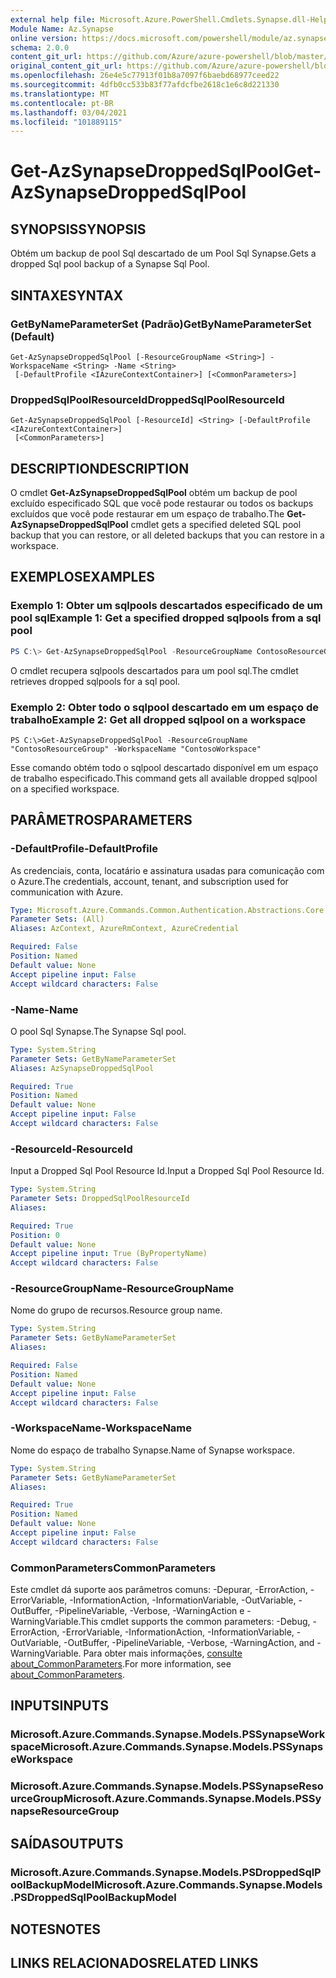 ```yaml
---
external help file: Microsoft.Azure.PowerShell.Cmdlets.Synapse.dll-Help.xml
Module Name: Az.Synapse
online version: https://docs.microsoft.com/powershell/module/az.synapse/get-azsynapsedroppedsqlpool
schema: 2.0.0
content_git_url: https://github.com/Azure/azure-powershell/blob/master/src/Synapse/Synapse/help/Get-AzSynapseDroppedSqlPool.md
original_content_git_url: https://github.com/Azure/azure-powershell/blob/master/src/Synapse/Synapse/help/Get-AzSynapseDroppedSqlPool.md
ms.openlocfilehash: 26e4e5c77913f01b8a7097f6baebd68977ceed22
ms.sourcegitcommit: 4dfb0cc533b83f77afdcfbe2618c1e6c8d221330
ms.translationtype: MT
ms.contentlocale: pt-BR
ms.lasthandoff: 03/04/2021
ms.locfileid: "101889115"
---
```

# <span data-ttu-id="baf99-101">Get-AzSynapseDroppedSqlPool</span><span class="sxs-lookup"><span data-stu-id="baf99-101">Get-AzSynapseDroppedSqlPool</span></span>

## <span data-ttu-id="baf99-102">SYNOPSIS</span><span class="sxs-lookup"><span data-stu-id="baf99-102">SYNOPSIS</span></span>
<span data-ttu-id="baf99-103">Obtém um backup de pool Sql descartado de um Pool Sql Synapse.</span><span class="sxs-lookup"><span data-stu-id="baf99-103">Gets a dropped Sql pool backup of a Synapse Sql Pool.</span></span>

## <span data-ttu-id="baf99-104">SINTAXE</span><span class="sxs-lookup"><span data-stu-id="baf99-104">SYNTAX</span></span>

### <span data-ttu-id="baf99-105">GetByNameParameterSet (Padrão)</span><span class="sxs-lookup"><span data-stu-id="baf99-105">GetByNameParameterSet (Default)</span></span>
```
Get-AzSynapseDroppedSqlPool [-ResourceGroupName <String>] -WorkspaceName <String> -Name <String>
 [-DefaultProfile <IAzureContextContainer>] [<CommonParameters>]
```

### <span data-ttu-id="baf99-106">DroppedSqlPoolResourceId</span><span class="sxs-lookup"><span data-stu-id="baf99-106">DroppedSqlPoolResourceId</span></span>
```
Get-AzSynapseDroppedSqlPool [-ResourceId] <String> [-DefaultProfile <IAzureContextContainer>]
 [<CommonParameters>]
```

## <span data-ttu-id="baf99-107">DESCRIPTION</span><span class="sxs-lookup"><span data-stu-id="baf99-107">DESCRIPTION</span></span>
<span data-ttu-id="baf99-108">O cmdlet **Get-AzSynapseDroppedSqlPool** obtém um backup de pool excluído especificado SQL que você pode restaurar ou todos os backups excluídos que você pode restaurar em um espaço de trabalho.</span><span class="sxs-lookup"><span data-stu-id="baf99-108">The **Get-AzSynapseDroppedSqlPool** cmdlet gets a specified deleted SQL pool backup that you can restore, or all deleted backups that you can restore in a workspace.</span></span> 


## <span data-ttu-id="baf99-109">EXEMPLOS</span><span class="sxs-lookup"><span data-stu-id="baf99-109">EXAMPLES</span></span>

### <span data-ttu-id="baf99-110">Exemplo 1: Obter um sqlpools descartados especificado de um pool sql</span><span class="sxs-lookup"><span data-stu-id="baf99-110">Example 1: Get a specified dropped sqlpools from a sql pool</span></span>
```powershell
PS C:\> Get-AzSynapseDroppedSqlPool -ResourceGroupName ContosoResourceGroup -WorkspaceName ContosoWorkspace -Name "ContosoSqlPool"
```
<span data-ttu-id="baf99-111">O cmdlet recupera sqlpools descartados para um pool sql.</span><span class="sxs-lookup"><span data-stu-id="baf99-111">The cmdlet retrieves dropped sqlpools for a sql pool.</span></span>

### <span data-ttu-id="baf99-112">Exemplo 2: Obter todo o sqlpool descartado em um espaço de trabalho</span><span class="sxs-lookup"><span data-stu-id="baf99-112">Example 2: Get all dropped sqlpool on a workspace</span></span>
```
PS C:\>Get-AzSynapseDroppedSqlPool -ResourceGroupName "ContosoResourceGroup" -WorkspaceName "ContosoWorkspace"
```
<span data-ttu-id="baf99-113">Esse comando obtém todo o sqlpool descartado disponível em um espaço de trabalho especificado.</span><span class="sxs-lookup"><span data-stu-id="baf99-113">This command gets all available dropped sqlpool on a specified workspace.</span></span>

## <span data-ttu-id="baf99-114">PARÂMETROS</span><span class="sxs-lookup"><span data-stu-id="baf99-114">PARAMETERS</span></span>

### <span data-ttu-id="baf99-115">-DefaultProfile</span><span class="sxs-lookup"><span data-stu-id="baf99-115">-DefaultProfile</span></span>
<span data-ttu-id="baf99-116">As credenciais, conta, locatário e assinatura usadas para comunicação com o Azure.</span><span class="sxs-lookup"><span data-stu-id="baf99-116">The credentials, account, tenant, and subscription used for communication with Azure.</span></span>

```yaml
Type: Microsoft.Azure.Commands.Common.Authentication.Abstractions.Core.IAzureContextContainer
Parameter Sets: (All)
Aliases: AzContext, AzureRmContext, AzureCredential

Required: False
Position: Named
Default value: None
Accept pipeline input: False
Accept wildcard characters: False
```

### <span data-ttu-id="baf99-117">-Name</span><span class="sxs-lookup"><span data-stu-id="baf99-117">-Name</span></span>
<span data-ttu-id="baf99-118">O pool Sql Synapse.</span><span class="sxs-lookup"><span data-stu-id="baf99-118">The Synapse Sql pool.</span></span>

```yaml
Type: System.String
Parameter Sets: GetByNameParameterSet
Aliases: AzSynapseDroppedSqlPool

Required: True
Position: Named
Default value: None
Accept pipeline input: False
Accept wildcard characters: False
```

### <span data-ttu-id="baf99-119">-ResourceId</span><span class="sxs-lookup"><span data-stu-id="baf99-119">-ResourceId</span></span>
<span data-ttu-id="baf99-120">Input a Dropped Sql Pool Resource Id.</span><span class="sxs-lookup"><span data-stu-id="baf99-120">Input a Dropped Sql Pool Resource Id.</span></span>

```yaml
Type: System.String
Parameter Sets: DroppedSqlPoolResourceId
Aliases:

Required: True
Position: 0
Default value: None
Accept pipeline input: True (ByPropertyName)
Accept wildcard characters: False
```

### <span data-ttu-id="baf99-121">-ResourceGroupName</span><span class="sxs-lookup"><span data-stu-id="baf99-121">-ResourceGroupName</span></span>
<span data-ttu-id="baf99-122">Nome do grupo de recursos.</span><span class="sxs-lookup"><span data-stu-id="baf99-122">Resource group name.</span></span>

```yaml
Type: System.String
Parameter Sets: GetByNameParameterSet
Aliases:

Required: False
Position: Named
Default value: None
Accept pipeline input: False
Accept wildcard characters: False
```

### <span data-ttu-id="baf99-123">-WorkspaceName</span><span class="sxs-lookup"><span data-stu-id="baf99-123">-WorkspaceName</span></span>
<span data-ttu-id="baf99-124">Nome do espaço de trabalho Synapse.</span><span class="sxs-lookup"><span data-stu-id="baf99-124">Name of Synapse workspace.</span></span>

```yaml
Type: System.String
Parameter Sets: GetByNameParameterSet
Aliases:

Required: True
Position: Named
Default value: None
Accept pipeline input: False
Accept wildcard characters: False
```

### <span data-ttu-id="baf99-125">CommonParameters</span><span class="sxs-lookup"><span data-stu-id="baf99-125">CommonParameters</span></span>
<span data-ttu-id="baf99-126">Este cmdlet dá suporte aos parâmetros comuns: -Depurar, -ErrorAction, -ErrorVariable, -InformationAction, -InformationVariable, -OutVariable, -OutBuffer, -PipelineVariable, -Verbose, -WarningAction e -WarningVariable.</span><span class="sxs-lookup"><span data-stu-id="baf99-126">This cmdlet supports the common parameters: -Debug, -ErrorAction, -ErrorVariable, -InformationAction, -InformationVariable, -OutVariable, -OutBuffer, -PipelineVariable, -Verbose, -WarningAction, and -WarningVariable.</span></span> <span data-ttu-id="baf99-127">Para obter mais informações, [consulte about_CommonParameters](http://go.microsoft.com/fwlink/?LinkID=113216).</span><span class="sxs-lookup"><span data-stu-id="baf99-127">For more information, see [about_CommonParameters](http://go.microsoft.com/fwlink/?LinkID=113216).</span></span>

## <span data-ttu-id="baf99-128">INPUTS</span><span class="sxs-lookup"><span data-stu-id="baf99-128">INPUTS</span></span>

### <span data-ttu-id="baf99-129">Microsoft.Azure.Commands.Synapse.Models.PSSynapseWorkspace</span><span class="sxs-lookup"><span data-stu-id="baf99-129">Microsoft.Azure.Commands.Synapse.Models.PSSynapseWorkspace</span></span>

### <span data-ttu-id="baf99-130">Microsoft.Azure.Commands.Synapse.Models.PSSynapseResourceGroup</span><span class="sxs-lookup"><span data-stu-id="baf99-130">Microsoft.Azure.Commands.Synapse.Models.PSSynapseResourceGroup</span></span>

## <span data-ttu-id="baf99-131">SAÍDAS</span><span class="sxs-lookup"><span data-stu-id="baf99-131">OUTPUTS</span></span>

### <span data-ttu-id="baf99-132">Microsoft.Azure.Commands.Synapse.Models.PSDroppedSqlPoolBackupModel</span><span class="sxs-lookup"><span data-stu-id="baf99-132">Microsoft.Azure.Commands.Synapse.Models.PSDroppedSqlPoolBackupModel</span></span>

## <span data-ttu-id="baf99-133">NOTES</span><span class="sxs-lookup"><span data-stu-id="baf99-133">NOTES</span></span>

## <span data-ttu-id="baf99-134">LINKS RELACIONADOS</span><span class="sxs-lookup"><span data-stu-id="baf99-134">RELATED LINKS</span></span>
